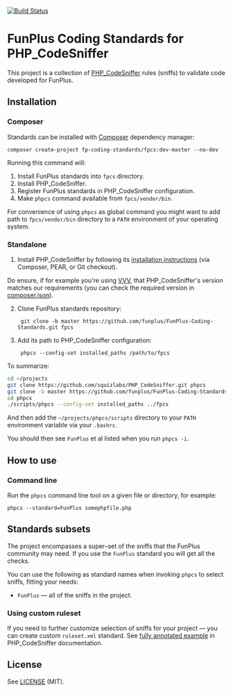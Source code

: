 [![Build Status](https://travis-ci.org/funplus/FunPlus-Coding-Standards.svg?branch=master)](https://travis-ci.org/funplus/FunPlus-Coding-Standards)

# FunPlus Coding Standards for PHP_CodeSniffer

This project is a collection of [PHP_CodeSniffer](https://github.com/squizlabs/PHP_CodeSniffer) rules (sniffs) to validate code developed for FunPlus.

## Installation

### Composer

Standards can be installed with [Composer](https://getcomposer.org/) dependency manager:

    composer create-project fp-coding-standards/fpcs:dev-master --no-dev

Running this command will:

1. Install FunPlus standards into `fpcs` directory.  
2. Install PHP_CodeSniffer.
3. Register FunPlus standards in PHP_CodeSniffer configuration.
4. Make `phpcs` command available from `fpcs/vendor/bin`.

For convenience of using `phpcs` as global command you might want to add path to `fpcs/vendor/bin` directory to a `PATH` environment of your operating system.

### Standalone

1. Install PHP_CodeSniffer by following its [installation instructions](https://github.com/squizlabs/PHP_CodeSniffer#installation) (via Composer, PEAR, or Git checkout).

  Do ensure, if for example you're using [VVV](https://github.com/Varying-Vagrant-Vagrants/VVV), that PHP_CodeSniffer's version matches our requirements (you can check the required version in [composer.json](composer.json#L18)).

2. Clone FunPlus standards repository:

        git clone -b master https://github.com/funplus/FunPlus-Coding-Standards.git fpcs

3. Add its path to PHP_CodeSniffer configuration: 

        phpcs --config-set installed_paths /path/to/fpcs


To summarize:

```bash
cd ~/projects
git clone https://github.com/squizlabs/PHP_CodeSniffer.git phpcs
git clone -b master https://github.com/funplus/FunPlus-Coding-Standards.git fpcs
cd phpcs
./scripts/phpcs --config-set installed_paths ../fpcs
```

And then add the `~/projects/phpcs/scripts` directory to your `PATH` environment variable via your `.bashrc`.

You should then see `FunPlus` et al listed when you run `phpcs -i`.

## How to use

### Command line

Run the `phpcs` command line tool on a given file or directory, for example:

    phpcs --standard=FunPlus somephpfile.php

## Standards subsets

The project encompasses a super–set of the sniffs that the FunPlus community may need. If you use the `FunPlus` standard you will get all the checks. 

You can use the following as standard names when invoking `phpcs` to select sniffs, fitting your needs:

 - `FunPlus` — all of the sniffs in the project.


### Using custom ruleset

If you need to further customize selection of sniffs for your project — you can create custom `ruleset.xml` standard. See [fully annotated example](https://github.com/squizlabs/PHP_CodeSniffer/wiki/Annotated-ruleset.xml) in PHP_CodeSniffer documentation.

## License

See [LICENSE](LICENSE) (MIT).
